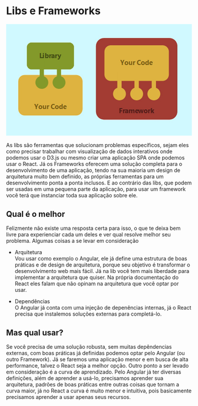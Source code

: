 # Libs e Frameworks

<p align="center">
  <img src="https://github.com/coderanac/waffle-betizado/blob/master/assets-waffles/framework-vs-lib.jpeg" />
</p>

As libs são ferramentas que solucionam problemas específicos, sejam eles como precisar trabalhar com visualização de dados interativos onde podemos usar o D3.js
ou mesmo criar uma aplicação SPA onde podemos usar o React.
Já os Frameworks oferecem uma solução completa para o desenvolvimento de uma aplicação, tendo na sua maioria um design de arquitetura muito bem definido, as
próprias ferramentas para um desenvolvimento ponta a ponta inclusos. E ao contrário das libs, que podem ser usadas em uma pequena parte da aplicação, para usar
um framework você terá que instanciar toda sua aplicação sobre ele.

## Qual é o melhor

Felizmente não existe uma resposta certa para isso, o que te deixa bem livre para experienciar cada um deles e ver qual resolve melhor seu problema.
Algumas coisas a se levar em consideração

- Arquitetura  
Vou usar como exemplo o Angular, ele já define uma estrutura de boas práticas e de design de arquitetura, porque seu objetivo é transformar o desenvolvimento
web mais fácil.
Já na lib você tem mais liberdade para implementar a arquitetura que quiser. Na própria documentação do React eles falam que não opinam na arquitetura que
você optar por usar.

- Dependências  
O Angular já conta com uma injeção de depenências internas, já o React precisa que instalemos soluções externas para completá-lo.

## Mas qual usar?

Se você precisa de uma solução robusta, sem muitas depêndencias externas, com boas práticas já definidas podemos optar pelo Angular (ou outro Framework).
Já se faremos uma aplicação menor e em busca de alta performance, talvez o React seja a melhor opção.
Outro ponto a ser levado em consideração é a curva de aprendizado. Pelo Angular já ter diversas definições, além de aprender a usá-lo, precisamos aprender
sua arquitetura, padrões de boas práticas entre outras coisas que tornam a curva maior, já no React a curva é muito menor e intuitiva, pois basicamente precisamos
aprender a usar apenas seus recursos.
